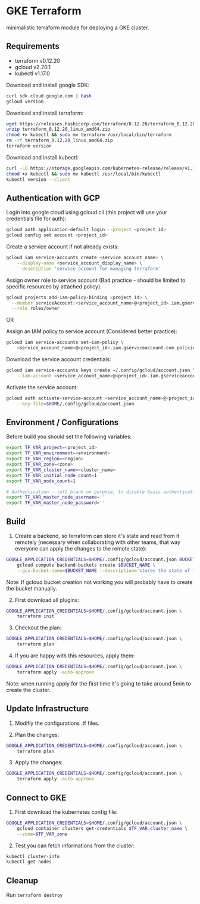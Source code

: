 # GKE Terraform

minimalistic terraform module for deploying a GKE cluster.

## Requirements

* terraform v0.12.20
* gcloud v2.20.1
* kubectl v1.17.0

Download and install google SDK:

```sh
curl sdk.cloud.google.com | bash
gcloud version
```

Download and install terraform:

```sh
wget https://releases.hashicorp.com/terraform/0.12.20/terraform_0.12.20_linux_amd64.zip
unzip terraform_0.12.20_linux_amd64.zip
chmod +x kubectl && sudo mv terraform /usr/local/bin/terraform
rm -rf terraform_0.12.20_linux_amd64.zip
terraform version
```

Download and install kubectl:

```sh
curl -LO https://storage.googleapis.com/kubernetes-release/release/v1.17.0/bin/linux/amd64/kubectl
chmod +x kubectl && sudo mv kubectl /usr/local/bin/kubectl
kubectl version --client
```


## Authentication with GCP

Login into google cloud using gcloud cli (this project will use your credentials file for auth): 

```sh
gcloud auth application-default login --project <project_id>
gcloud config set account <project_id>
```

Create a service account if not already exists:

```sh
gcloud iam service-accounts create <service_account_name> \
    --display-name <service_account_display_name> \
    --description 'service account for managing terraform'
```

Assign owner role to service account (Bad practice - should be limited to specific resources by attached policy).

```sh
gcloud projects add-iam-policy-binding <project_id> \
  --member serviceAccount:<service_account_name>@<project_id>.iam.gserviceaccount.com \
  --role roles/owner
```

OR

Assign an IAM policy to service account (Considered better practice):

```sh
gcloud iam service-accounts set-iam-policy \
    <service_account_name>@<project_id>.iam.gserviceaccount.com policies/main.json
```

Download the service account credentials:

```sh
gcloud iam service-accounts keys create ~/.config/gcloud/account.json \
    --iam-account <service_account_name>@<project_id>.iam.gserviceaccount.com
```

Activate the service account:

```sh
gcloud auth activate-service-account <service_account_name>@<project_id>.iam.gserviceaccount.com \
    --key-file=$HOME/.config/gcloud/account.json
```

## Environment / Configurations

Before build you should set the following variables:

```sh
export TF_VAR_project=<project_id>
export TF_VAR_environment=<environment>
export TF_VAR_region=<region>
export TF_VAR_zone=<zone>
export TF_VAR_cluster_name=<cluster_name>
export TF_VAR_initial_node_count=1
export TF_VAR_node_count=1

# Authentication - left blank on purpose, to disable basic authentication
export TF_VAR_master_node_username=''
export TF_VAR_master_node_password=''
```

## Build

1. Create a backend, so terraform can store it's state and read from it remotely (necessary when collaborating with other teams, that way everyone can apply the changes to the remote state):

```sh
GOOGLE_APPLICATION_CREDENTIALS=$HOME/.config/gcloud/account.json BUCKET_NAME=<bucket-name> \
    gcloud compute backend-buckets create $BUCKET_NAME \
    --gcs-bucket-name=$BUCKET_NAME --description='stores the state of terraform'
```

Note: If gcloud bucket creation not working you will probably have to create the bucket manually.

2. First download all plugins: 

```sh
GOOGLE_APPLICATION_CREDENTIALS=$HOME/.config/gcloud/account.json \
    terraform init
```

3. Checkout the plan: 

```sh
GOOGLE_APPLICATION_CREDENTIALS=$HOME/.config/gcloud/account.json \
    terraform plan
```

4. If you are happy with this resources, apply them: 

```sh
GOOGLE_APPLICATION_CREDENTIALS=$HOME/.config/gcloud/account.json \
    terraform apply -auto-approve
```

Note: when running apply for the first time it's going to take around 5min to create the cluster.

## Update Infrastructure

1. Modifiy the configurations .tf files.

2. Plan the changes:

```sh
GOOGLE_APPLICATION_CREDENTIALS=$HOME/.config/gcloud/account.json \
    terraform plan
```

3. Apply the changes:

```sh
GOOGLE_APPLICATION_CREDENTIALS=$HOME/.config/gcloud/account.json \
    terraform apply -auto-approve
```

## Connect to GKE

1. First download the kubernetes config file:

```sh
GOOGLE_APPLICATION_CREDENTIALS=$HOME/.config/gcloud/account.json \
    gcloud container clusters get-credentials $TF_VAR_cluster_name \
    --zone=$TF_VAR_zone
```

2. Test you can fetch informations from the cluster:

```sh
kubectl cluster-info
kubectl get nodes
```

## Cleanup

Run `terraform destroy`